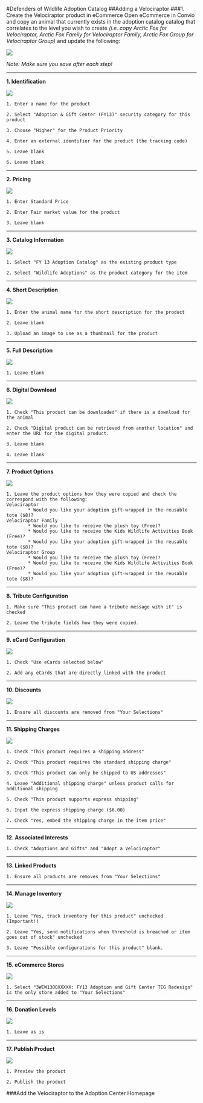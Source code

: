 #Defenders of Wildlife Adoption Catalog
##Adding a Velociraptor
###1. Create the Velociraptor product in eCommerce
Open eCommerce in Convio and copy an animal that currently exists in the adoption catalog catalog that correlates to the level you wish to create *(i.e. copy Arctic Fox for Velociraptor, Arctic Fox Family for Velociraptor Family, Arctic Fox Group for Velociraptor Group)* and update the following:

![](//Step1.png)

*Note: Make sure you save after each step!*
	
---

**1. Identification**

![](//Step1_1.png)

	1. Enter a name for the product
	
	2. Select "Adoption & Gift Center (FY13)" security category for this product
	
	3. Choose "Higher" for the Product Priority
	
	4. Enter an external identifier for the product (the tracking code)
	
	5. Leave blank
	
	6. Leave blank
	 
---	

**2. Pricing**

![](//Step1_2.png)
	
	1. Enter Standard Price

	2. Enter Fair market value for the product
	
	3. Leave blank
	
***	

**3. Catalog Information**

![](//Step1_3.png)
	
	1. Select "FY 13 Adoption Catalog" as the existing product type
	
	2. Select "Wildlife Adoptions" as the product category for the item
	
***	

**4. Short Description**

![](//Step1_4.png)	

	1. Enter the animal name for the short description for the product
	
	2. Leave blank
	
	3. Upload an image to use as a thumbnail for the product
	
***

**5. Full Description**

![](//Step1_5.png)

	1. Leave Blank	
	
***

**6. Digital Download**

![](//Step1_6.png)

	1. Check "This product can be downloaded" if there is a download for the animal
	
	2. Check "Digital product can be retrieved from another location" and enter the URL for the digital product.
	
	3. Leave blank
	
	4. Leave blank
	
***

**7. Product Options**

![](//Step1_7.png)

	1. Leave the product options how they were copied and check the correspond with the following:
	Velociraptor
			* Would you like your adoption gift-wrapped in the reusable tote ($8)?
	Velociraptor Family
			* Would you like to receive the plush toy (Free)?
			* Would you like to receive the Kids Wildlife Activities Book (Free)?
			* Would you like your adoption gift-wrapped in the reusable tote ($8)?
	Velociraptor Group
			* Would you like to receive the plush toy (Free)?
			* Would you like to receive the Kids Wildlife Activities Book (Free)?
			* Would you like your adoption gift-wrapped in the reusable tote ($8)?
			
***

**8. Tribute Configuration**

	1. Make sure "This product can have a tribute message with it" is checked

	2. Leave the tribute fields how they were copied.

***

**9. eCard Configuration**

![](//Step1_9.png)

	1. Check "Use eCards selected below"

	2. Add any eCards that are directly linked with the product

***

**10. Discounts**

![](//Step1_10.png)

	1. Ensure all discounts are removed from "Your Selections"

***

**11. Shipping Charges**

![](//Step1_11.png)

	1. Check "This product requires a shipping address"

	2. Check "This product requires the standard shipping charge"

	3. Check "This product can only be shipped to US addresses"

	4. Leave "Additional shipping charge" unless product calls for additional shipping

	5. Check "This product supports express shipping"

	6. Input the express shipping charge ($6.00)

	7. Check "Yes, embed the shipping charge in the item price"

***

**12. Associated Interests**

	1. Check "Adoptions and Gifts" and "Adopt a Velociraptor"

***

**13. Linked Products**

	1. Ensure all products are removes from "Your Selections"

***

**14. Manage Inventory**

![](//Step1_14.png)

	1. Leave "Yes, track inventory for this product" unchecked (Important!)

	2. Leave "Yes, send notifications when threshold is breached or item goes out of stock" unchecked

	3. Leave "Possible configurations for this product" blank.

***

**15. eCommerce Stores**

![](//Step1_15.png)

	1. Select "3WEW1300XXXXX: FY13 Adoption and Gift Center TEG Redesign" is the only store added to "Your Selections"

***

**16. Donation Levels**

![](//Step1_16.png)

	1. Leave as is

***

**17. Publish Product**

![](//Step1_17.png)

	1. Preview the product

	2. Publish the product


###Add the Velociraptor to the Adoption Center Homepage

